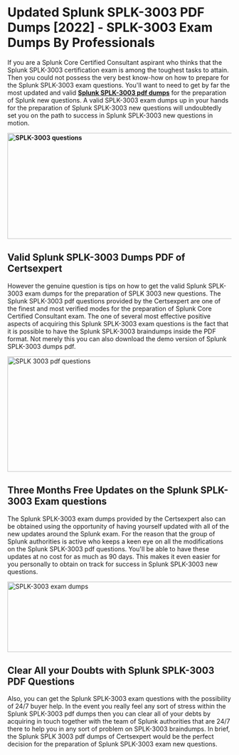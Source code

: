 <h1><strong>Updated Splunk SPLK-3003 PDF Dumps [2022] - SPLK-3003 Exam Dumps By Professionals&nbsp;</strong></h1>
<p><span style="font-weight: 400;">If you are a Splunk Core Certified Consultant aspirant who thinks that the Splunk SPLK-3003 certification exam is among the toughest tasks to attain. Then you could not possess the very best know-how on how to prepare for the Splunk SPLK-3003 exam questions. You'll want to need to get by far the most updated and valid <strong><a href="https://www.certsexpert.com/SPLK-3003-pdf-questions.html">Splunk SPLK-3003 pdf dumps</a></strong> for the preparation of Splunk new questions. A valid  SPLK-3003 exam dumps up in your hands for the preparation of Splunk SPLK-3003 new questions will undoubtedly set you on the path to success in Splunk SPLK-3003 new questions in motion.</span></p>
<p><span style="font-weight: 400;"><strong><img style="display: block; margin-left: auto; margin-right: auto;" src="https://i.ibb.co/QXh983F/73475278-2429792180625311-4586132736837681152-n.jpg" alt="SPLK-3003 questions" width="632" height="238" /></strong></span></p>
<h2><strong>Valid Splunk SPLK-3003 Dumps PDF of Certsexpert</strong></h2>
<p><span style="font-weight: 400;">However the genuine question is tips on how to get the valid Splunk SPLK-3003 exam dumps for the preparation of SPLK 3003 new questions. The Splunk SPLK-3003 pdf questions provided by the Certsexpert are one of the finest and most verified modes for the preparation of Splunk Core Certified Consultant exam. The one of several most effective positive aspects of acquiring this Splunk SPLK-3003 exam questions is the fact that it is possible to have the Splunk SPLK-3003 braindumps inside the PDF format. Not merely this you can also download the demo version of Splunk SPLK-3003 dumps pdf.</span></p>
<p><span style="font-weight: 400;"><img style="display: block; margin-left: auto; margin-right: auto;" src="https://i.ibb.co/Jd8hN2L/76714008-3182067705200142-8735104740007870464-n.jpg" alt="SPLK 3003 pdf questions" width="701" height="259" /></span></p>
<h2><strong>Three Months Free Updates on the Splunk SPLK-3003 Exam questions</strong></h2>
<p><span style="font-weight: 400;">The Splunk SPLK-3003 exam dumps provided by the Certsexpert also can be obtained using the opportunity of having yourself updated with all of the new updates around the Splunk exam. For the reason that the group of Splunk authorities is active who keeps a keen eye on all the modifications on the Splunk SPLK-3003 pdf questions. You'll be able to have these updates at no cost for as much as 90 days. This makes it even easier for you personally to obtain on track for success in Splunk SPLK-3003 new questions.</span></p>
<p><span style="font-weight: 400;"><a href="https://www.certsexpert.com/SPLK-3003-pdf-questions.html"><img style="display: block; margin-left: auto; margin-right: auto;" src="https://i.ibb.co/TMnKrkJ/75398236-424489711531572-5064688549987614720-n.jpg" alt="SPLK-3003 exam dumps" width="714" height="158" /></a></span></p>
<h2><strong>Clear All your Doubts with Splunk SPLK-3003 PDF Questions</strong></h2>
<p>Also, you can get the Splunk SPLK-3003 exam questions with the possibility of 24/7 buyer help. In the event you really feel any sort of stress within the Splunk SPLK-3003 pdf dumps then you can clear all of your debts by acquiring in touch together with the team of Splunk authorities that are 24/7 there to help you in any sort of problem on  SPLK-3003 braindumps. In brief, the Splunk SPLK 3003 pdf dumps of Certsexpert would be the perfect decision for the preparation of Splunk SPLK-3003 exam new questions.</p>
